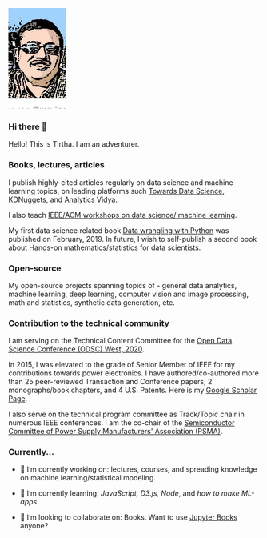 <!--
**tirthajyoti/tirthajyoti** is a ✨ _special_ ✨ repository because its `README.md` (this file) appears on your GitHub profile.

Here are some ideas to get you started:

- 🔭 I’m currently working on ...
- 🌱 I’m currently learning ...
- 👯 I’m looking to collaborate on ...
- 🤔 I’m looking for help with ...
- 💬 Ask me about ...
- 📫 How to reach me: ...
- 😄 Pronouns: ...
- ⚡ Fun fact: ...
-->

![img1](https://raw.githubusercontent.com/tirthajyoti/tirthajyoti/master/img1_cartoon.jpg)

### Hi there 👋
Hello! This is Tirtha. I am an adventurer. 

### Books, lectures, articles
I publish highly-cited articles regularly on data science and machine learning topics, on leading platforms such [Towards Data Science](https://towardsdatascience.com/@tirthajyoti), [KDNuggets](https://www.kdnuggets.com/author/tirthajyoti-sarkar), and [Analytics Vidya](https://medium.com/analytics-vidhya/why-a-business-analytics-problem-demands-all-of-your-expertise-at-once-1290170808c4). 

I also teach [IEEE/ACM workshops on data science/ machine learning](https://valleyml.thinkific.com/bundles/machine-learning-and-deep-learning-boot-camp).

My first data science related book [Data wrangling with Python](https://www.amazon.com/Data-Wrangling-Python-Creating-actionable-ebook/dp/B07JF26NGJ) was published on February, 2019. In future, I wish to self-publish a second book about Hands-on mathematics/statistics for data scientists.

### Open-source
My open-source projects spanning topics of - general data analytics, machine learning, deep learning, computer vision and image processing, math and statistics, synthetic data generation, etc.

### Contribution to the technical community
I am serving on the Technical Content Committee for the [Open Data Science Conference (ODSC) West, 2020](https://odsc.com/california/).

In 2015, I was elevated to the grade of Senior Member of IEEE for my contributions towards power electronics. I have authored/co-authored more than 25 peer-reviewed Transaction and Conference papers, 2 monographs/book chapters, and 4 U.S. Patents. Here is my [Google Scholar Page](https://scholar.google.com/citations?user=PUAA0uQAAAAJ&hl=en).

I also serve on the technical program committee as Track/Topic chair in numerous IEEE conferences. I am the co-chair of the [Semiconductor Committee of Power Supply Manufacturers' Association (PSMA)](https://www.psma.com/meetings/semiconductor-committee-0).

### Currently...

- 🔭 I’m currently working on: lectures, courses, and spreading knowledge on machine learning/statistical modeling.

- 🌱 I’m currently learning: _JavaScript, D3.js, Node_, and _how to make ML-apps_.

- 👯 I’m looking to collaborate on: Books. Want to use [Jupyter Books](https://jupyterbook.org/intro.html) anyone?
